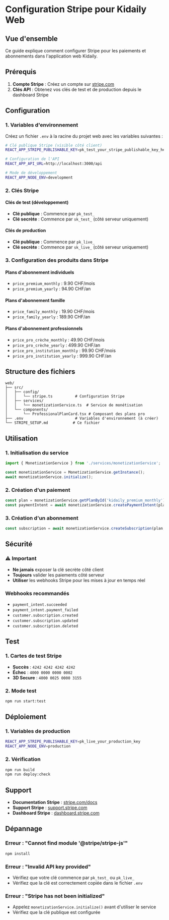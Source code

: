 # Configuration Stripe pour Kidaily Web

## Vue d'ensemble

Ce guide explique comment configurer Stripe pour les paiements et abonnements dans l'application web Kidaily.

## Prérequis

1. **Compte Stripe** : Créez un compte sur [stripe.com](https://stripe.com)
2. **Clés API** : Obtenez vos clés de test et de production depuis le dashboard Stripe

## Configuration

### 1. Variables d'environnement

Créez un fichier `.env` à la racine du projet web avec les variables suivantes :

```bash
# Clé publique Stripe (visible côté client)
REACT_APP_STRIPE_PUBLISHABLE_KEY=pk_test_your_stripe_publishable_key_here

# Configuration de l'API
REACT_APP_API_URL=http://localhost:3000/api

# Mode de développement
REACT_APP_NODE_ENV=development
```

### 2. Clés Stripe

#### Clés de test (développement)
- **Clé publique** : Commence par `pk_test_`
- **Clé secrète** : Commence par `sk_test_` (côté serveur uniquement)

#### Clés de production
- **Clé publique** : Commence par `pk_live_`
- **Clé secrète** : Commence par `sk_live_` (côté serveur uniquement)

### 3. Configuration des produits dans Stripe

#### Plans d'abonnement individuels
- `price_premium_monthly` : 9.90 CHF/mois
- `price_premium_yearly` : 94.90 CHF/an

#### Plans d'abonnement famille
- `price_family_monthly` : 19.90 CHF/mois
- `price_family_yearly` : 189.90 CHF/an

#### Plans d'abonnement professionnels
- `price_pro_crèche_monthly` : 49.90 CHF/mois
- `price_pro_crèche_yearly` : 499.90 CHF/an
- `price_pro_institution_monthly` : 99.90 CHF/mois
- `price_pro_institution_yearly` : 999.90 CHF/an

## Structure des fichiers

```
web/
├── src/
│   ├── config/
│   │   └── stripe.ts          # Configuration Stripe
│   ├── services/
│   │   └── monetizationService.ts  # Service de monétisation
│   └── components/
│       └── ProfessionalPlanCard.tsx # Composant des plans pro
├── .env                       # Variables d'environnement (à créer)
└── STRIPE_SETUP.md           # Ce fichier
```

## Utilisation

### 1. Initialisation du service

```typescript
import { MonetizationService } from './services/monetizationService';

const monetizationService = MonetizationService.getInstance();
await monetizationService.initialize();
```

### 2. Création d'un paiement

```typescript
const plan = monetizationService.getPlanById('kidaily_premium_monthly');
const paymentIntent = await monetizationService.createPaymentIntent(plan);
```

### 3. Création d'un abonnement

```typescript
const subscription = await monetizationService.createSubscription(plan, paymentMethodId);
```

## Sécurité

### ⚠️ Important
- **Ne jamais** exposer la clé secrète côté client
- **Toujours** valider les paiements côté serveur
- **Utiliser** les webhooks Stripe pour les mises à jour en temps réel

### Webhooks recommandés
- `payment_intent.succeeded`
- `payment_intent.payment_failed`
- `customer.subscription.created`
- `customer.subscription.updated`
- `customer.subscription.deleted`

## Test

### 1. Cartes de test Stripe
- **Succès** : `4242 4242 4242 4242`
- **Échec** : `4000 0000 0000 0002`
- **3D Secure** : `4000 0025 0000 3155`

### 2. Mode test
```bash
npm run start:test
```

## Déploiement

### 1. Variables de production
```bash
REACT_APP_STRIPE_PUBLISHABLE_KEY=pk_live_your_production_key
REACT_APP_NODE_ENV=production
```

### 2. Vérification
```bash
npm run build
npm run deploy:check
```

## Support

- **Documentation Stripe** : [stripe.com/docs](https://stripe.com/docs)
- **Support Stripe** : [support.stripe.com](https://support.stripe.com)
- **Dashboard Stripe** : [dashboard.stripe.com](https://dashboard.stripe.com)

## Dépannage

### Erreur : "Cannot find module '@stripe/stripe-js'"
```bash
npm install
```

### Erreur : "Invalid API key provided"
- Vérifiez que votre clé commence par `pk_test_` ou `pk_live_`
- Vérifiez que la clé est correctement copiée dans le fichier `.env`

### Erreur : "Stripe has not been initialized"
- Appelez `monetizationService.initialize()` avant d'utiliser le service
- Vérifiez que la clé publique est configurée
